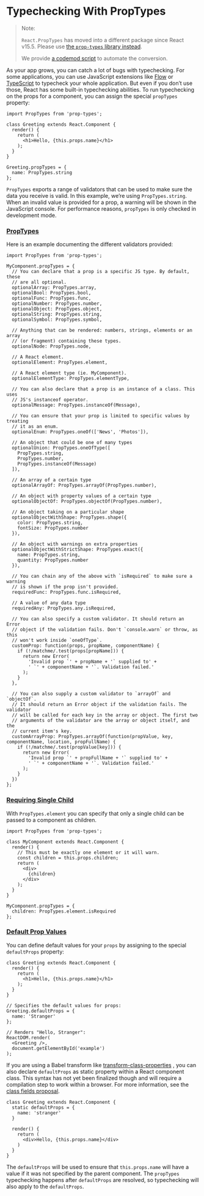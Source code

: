 # Typechecking With PropTypes

> Note:
> 
> `React.PropTypes`  has moved into a different package since React v15.5. Please use  [the  `prop-types`  library instead](https://www.npmjs.com/package/prop-types).
> 
> We provide  [a codemod script](https://reactjs.org/blog/2017/04/07/react-v15.5.0.html#migrating-from-reactproptypes)  to automate the conversion.

As your app grows, you can catch a lot of bugs with typechecking. For some applications, you can use JavaScript extensions like  [Flow](https://flow.org/)  or  [TypeScript](https://www.typescriptlang.org/)  to typecheck your whole application. But even if you don’t use those, React has some built-in typechecking abilities. To run typechecking on the props for a component, you can assign the special  `propTypes`  property:

```
import PropTypes from 'prop-types';

class Greeting extends React.Component {
  render() {
    return (
      <h1>Hello, {this.props.name}</h1>
    );
  }
}

Greeting.propTypes = {
  name: PropTypes.string
};
```

`PropTypes`  exports a range of validators that can be used to make sure the data you receive is valid. In this example, we’re using  `PropTypes.string`. When an invalid value is provided for a prop, a warning will be shown in the JavaScript console. For performance reasons,  `propTypes`  is only checked in development mode.

### [PropTypes](https://reactjs.org/docs/typechecking-with-proptypes.html#proptypes)

Here is an example documenting the different validators provided:

```
import PropTypes from 'prop-types';

MyComponent.propTypes = {
  // You can declare that a prop is a specific JS type. By default, these
  // are all optional.
  optionalArray: PropTypes.array,
  optionalBool: PropTypes.bool,
  optionalFunc: PropTypes.func,
  optionalNumber: PropTypes.number,
  optionalObject: PropTypes.object,
  optionalString: PropTypes.string,
  optionalSymbol: PropTypes.symbol,

  // Anything that can be rendered: numbers, strings, elements or an array
  // (or fragment) containing these types.
  optionalNode: PropTypes.node,

  // A React element.
  optionalElement: PropTypes.element,

  // A React element type (ie. MyComponent).
  optionalElementType: PropTypes.elementType,
  
  // You can also declare that a prop is an instance of a class. This uses
  // JS's instanceof operator.
  optionalMessage: PropTypes.instanceOf(Message),

  // You can ensure that your prop is limited to specific values by treating
  // it as an enum.
  optionalEnum: PropTypes.oneOf(['News', 'Photos']),

  // An object that could be one of many types
  optionalUnion: PropTypes.oneOfType([
    PropTypes.string,
    PropTypes.number,
    PropTypes.instanceOf(Message)
  ]),

  // An array of a certain type
  optionalArrayOf: PropTypes.arrayOf(PropTypes.number),

  // An object with property values of a certain type
  optionalObjectOf: PropTypes.objectOf(PropTypes.number),

  // An object taking on a particular shape
  optionalObjectWithShape: PropTypes.shape({
    color: PropTypes.string,
    fontSize: PropTypes.number
  }),
  
  // An object with warnings on extra properties
  optionalObjectWithStrictShape: PropTypes.exact({
    name: PropTypes.string,
    quantity: PropTypes.number
  }),   

  // You can chain any of the above with `isRequired` to make sure a warning
  // is shown if the prop isn't provided.
  requiredFunc: PropTypes.func.isRequired,

  // A value of any data type
  requiredAny: PropTypes.any.isRequired,

  // You can also specify a custom validator. It should return an Error
  // object if the validation fails. Don't `console.warn` or throw, as this
  // won't work inside `oneOfType`.
  customProp: function(props, propName, componentName) {
    if (!/matchme/.test(props[propName])) {
      return new Error(
        'Invalid prop `' + propName + '` supplied to' +
        ' `' + componentName + '`. Validation failed.'
      );
    }
  },

  // You can also supply a custom validator to `arrayOf` and `objectOf`.
  // It should return an Error object if the validation fails. The validator
  // will be called for each key in the array or object. The first two
  // arguments of the validator are the array or object itself, and the
  // current item's key.
  customArrayProp: PropTypes.arrayOf(function(propValue, key, componentName, location, propFullName) {
    if (!/matchme/.test(propValue[key])) {
      return new Error(
        'Invalid prop `' + propFullName + '` supplied to' +
        ' `' + componentName + '`. Validation failed.'
      );
    }
  })
};
```

### [Requiring Single Child](https://reactjs.org/docs/typechecking-with-proptypes.html#requiring-single-child)

With  `PropTypes.element`  you can specify that only a single child can be passed to a component as children.

```
import PropTypes from 'prop-types';

class MyComponent extends React.Component {
  render() {
    // This must be exactly one element or it will warn.
    const children = this.props.children;
    return (
      <div>
        {children}
      </div>
    );
  }
}

MyComponent.propTypes = {
  children: PropTypes.element.isRequired
};
```

### [Default Prop Values](https://reactjs.org/docs/typechecking-with-proptypes.html#default-prop-values)

You can define default values for your  `props`  by assigning to the special  `defaultProps`  property:

```
class Greeting extends React.Component {
  render() {
    return (
      <h1>Hello, {this.props.name}</h1>
    );
  }
}

// Specifies the default values for props:
Greeting.defaultProps = {
  name: 'Stranger'
};

// Renders "Hello, Stranger":
ReactDOM.render(
  <Greeting />,
  document.getElementById('example')
);
```

If you are using a Babel transform like  [transform-class-properties](https://babeljs.io/docs/plugins/transform-class-properties/)  , you can also declare  `defaultProps`  as static property within a React component class. This syntax has not yet been finalized though and will require a compilation step to work within a browser. For more information, see the  [class fields proposal](https://github.com/tc39/proposal-class-fields).

```
class Greeting extends React.Component {
  static defaultProps = {
    name: 'stranger'
  }

  render() {
    return (
      <div>Hello, {this.props.name}</div>
    )
  }
}
```

The  `defaultProps`  will be used to ensure that  `this.props.name`  will have a value if it was not specified by the parent component. The  `propTypes`  typechecking happens after  `defaultProps`  are resolved, so typechecking will also apply to the  `defaultProps`.